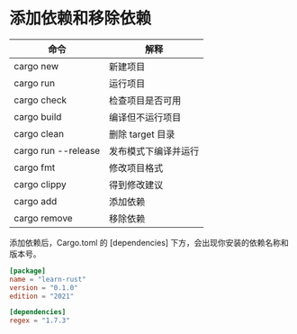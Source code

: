 # 添加依赖和移除依赖

| 命令 | 解释 |
| -- | -- |
| cargo new | 新建项目 |
| cargo run | 运行项目 |
| cargo check | 检查项目是否可用 |
| cargo build | 编译但不运行项目 |
| cargo clean | 删除 target 目录 |
| cargo run --release | 发布模式下编译并运行 |
| cargo fmt | 修改项目格式 |
| cargo clippy | 得到修改建议 |
| cargo add | 添加依赖 |
| cargo remove | 移除依赖 |

添加依赖后，Cargo.toml 的 [dependencies] 下方，会出现你安装的依赖名称和版本号。

```toml
[package]
name = "learn-rust"
version = "0.1.0"
edition = "2021"

[dependencies]
regex = "1.7.3"
```
